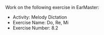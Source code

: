 Work on the following exercise in EarMaster:
- Activity: Melody Dictation
- Exercise Name: Do, Re, Mi
- Exercise Number: 8.2
